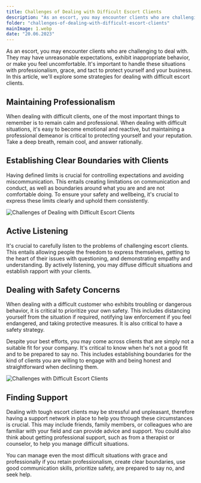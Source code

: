 ```yaml
---
title: Challenges of Dealing with Difficult Escort Clients
description: "As an escort, you may encounter clients who are challenging to deal with. In this article, we'll explore some strategies for dealing with difficult escort clients."
folder: "challenges-of-dealing-with-difficult-escort-clients"
mainImage: 1.webp
date: "20.06.2023"
---
```


As an escort, you may encounter clients who are challenging to deal with. They may have unreasonable expectations, exhibit inappropriate behavior, or make you feel uncomfortable. It's important to handle these situations with professionalism, grace, and tact to protect yourself and your business. In this article, we'll explore some strategies for dealing with difficult escort clients.

## Maintaining Professionalism
When dealing with difficult clients, one of the most important things to remember is to remain calm and professional. When dealing with difficult situations, it's easy to become emotional and reactive, but maintaining a professional demeanor is critical to protecting yourself and your reputation. Take a deep breath, remain cool, and answer rationally.

## Establishing Clear Boundaries with Clients

Having defined limits is crucial for controlling expectations and avoiding miscommunication. This entails creating limitations on communication and conduct, as well as boundaries around what you are and are not comfortable doing. To ensure your safety and wellbeing, it's crucial to express these limits clearly and uphold them consistently.


![Challenges of Dealing with Difficult Escort Clients](/assets/img/media/challenges-of-dealing-with-difficult-escort-clients/1.webp "Difficult Escort Clients")

## Active Listening
It's crucial to carefully listen to the problems of challenging escort clients. This entails allowing people the freedom to express themselves, getting to the heart of their issues with questioning, and demonstrating empathy and understanding. By actively listening, you may diffuse difficult situations and establish rapport with your clients.

## Dealing with Safety Concerns
When dealing with a difficult customer who exhibits troubling or dangerous behavior, it is critical to prioritize your own safety. This includes distancing yourself from the situation if required, notifying law enforcement if you feel endangered, and taking protective measures. It is also critical to have a safety strategy.

Despite your best efforts, you may come across clients that are simply not a suitable fit for your company. It's critical to know when he's not a good fit and to be prepared to say no. This includes establishing boundaries for the kind of clients you are willing to engage with and being honest and straightforward when declining them.


![Challenges with Difficult Escort Clients](/assets/img/media/challenges-of-dealing-with-difficult-escort-clients/2.webp "Dealing with Escort Clients")

## Finding Support
Dealing with tough escort clients may be stressful and unpleasant, therefore having a support network in place to help you through these circumstances is crucial. This may include friends, family members, or colleagues who are familiar with your field and can provide advice and support. You could also think about getting professional support, such as from a therapist or counselor, to help you manage difficult situations.

You can manage even the most difficult situations with grace and professionally if you retain professionalism, create clear boundaries, use good communication skills, prioritize safety, are prepared to say no, and seek help.

